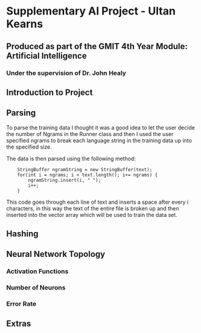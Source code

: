 # Supplementary AI Project - Ultan Kearns
## Produced as part of the GMIT 4th Year Module: Artificial Intelligence 
### Under the supervision of Dr. John Healy

## Introduction to Project

## Parsing
To parse the training data I thought it was a good idea to let the user decide the number of Ngrams in the Runner class and then I used the user specified ngrams to break each language string in the training data up into the specified size.  

The data is then parsed using the following method:

		StringBuffer ngramString = new StringBuffer(text);
		for(int i = ngrams; i < text.length(); i+= ngrams) {
			ngramString.insert(i, " ");
			i++;
		}
		
This code goes through each line of text and inserts a space after every i characters, in this way the text of the entire file is broken up and then inserted into the vector array which will be used to train the data set.
	
## Hashing

## Neural Network Topology

### Activation Functions
### Number of Neurons
### Error Rate
## Extras
